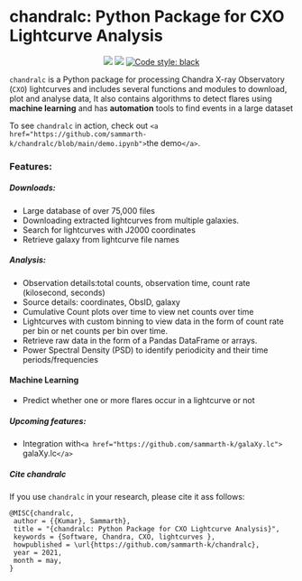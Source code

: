 # chandralc: Python Package for CXO Lightcurve Analysis

<p align="center">
 <a href="LICENSE.txt"><img src = "https://img.shields.io/github/license/sammarth-k/chandralc?logo=MIT"></a> <a herf="https://python.org" target="_blank"><img src="https://img.shields.io/badge/Made%20with-Python-306998.svg"></a> <a href="https://github.com/psf/black"><img alt="Code style: black" src="https://img.shields.io/badge/code%20style-black-000000.svg"></a>

``chandralc`` is a Python package for processing Chandra X-ray Observatory (``CXO``) lightcurves and includes several functions and modules to download, plot and analyse data, It also contains algorithms to detect flares using **machine learning** and has **automation** tools to find events in a large dataset

To see ``chandralc`` in action, check out `<a href="https://github.com/sammarth-k/chandralc/blob/main/demo.ipynb">`the demo`</a>`.

### Features:

##### Downloads:

- Large database of over 75,000 files
- Downloading extracted lightcurves from multiple galaxies.
- Search for lightcurves with J2000 coordinates
- Retrieve galaxy from lightcurve file names

##### Analysis:

- Observation details:total counts, observation time, count rate (kilosecond, seconds)
- Source details: coordinates, ObsID, galaxy
- Cumulative Count plots over time to view net counts over time
- Lightcurves with custom binning to view data in the form of count rate per bin or net counts per bin over time.
- Retrieve raw data in the form of a Pandas DataFrame or arrays.
- Power Spectral Density (PSD) to identify periodicity and their time periods/frequencies

#### Machine Learning

- Predict whether one or more flares occur in a lightcurve or not

##### Upcoming features:

- Integration with`<a href="https://github.com/sammarth-k/galaXy.lc">` galaXy.lc`</a>`

##### Cite chandralc

If you use ``chandralc`` in your research, please cite it ass follows:

```
@MISC{chandralc,
 author = {{Kumar}, Sammarth},
 title = "{chandralc: Python Package for CXO Lightcurve Analysis}",
 keywords = {Software, Chandra, CXO, lightcurves },
 howpublished = \url{https://github.com/sammarth-k/chandralc},
 year = 2021,
 month = may,
}
```
